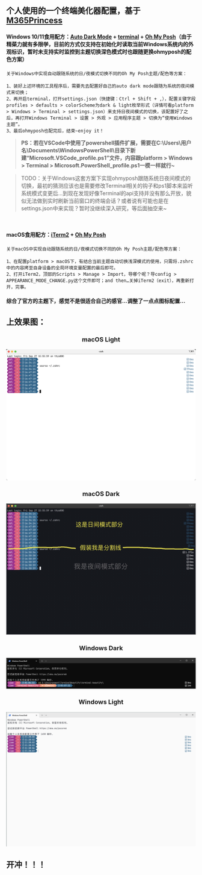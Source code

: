 ## 个人使用的一个终端美化器配置，基于[M365Princess](https://github.com/JanDeDobbeleer/oh-my-posh/blob/main/themes/M365Princess.omp.json)

#### Windows 10/11食用配方：[Auto Dark Mode](https://apps.microsoft.com/detail/xp8jk4hzbvf435) + [terminal](https://github.com/microsoft/terminal) + [Oh My Posh](https://ohmyposh.dev/)（由于精~~菜~~力~~就~~有~~多~~限~~学~~，目前的方式仅支持在初始化时读取当前Windows系统内的外观标识，暂时未支持实时监控到主题切换深色模式时也跟随更换ohmyposh的配色方案）
```
关于Windows中实现自动跟随系统的日/夜模式切换不同的Oh My Posh主题/配色等方案：

1、装好上述环境的工具程序后，需要先去配置好自己的auto dark mode跟随为系统的夜间模式来切换；
2、再开启terminal，打开settings.json（快捷键：Ctrl + Shift + ,），配置关键字段profiles > defaults > colorScheme为dark & light枚举形式（详情可看platform > Windows > Terminal > settings.json）来支持日夜间模式的切换，该配置好了之后，再打开Windows Terminal > 设置 > 外观 > 应用程序主题 > 切换为“使用Windows主题”。
3、最后ohmyposh也配完后，结束~enjoy it！
```
> **PS：若在VSCode中使用了powershell插件扩展，需要在C:\Users\用户名\Documents\WindowsPowerShell\目录下新建“Microsoft.VSCode_profile.ps1”文件，内容跟platform > Windows > Terminal > Microsoft.PowerShell_profile.ps1一模一样就行~**


> TODO：关于Windows这套方案下实现ohmyposh跟随系统日夜间模式的切换，最初的猜测应该也是需要修改Terminal相关的钩子和ps1脚本来监听系统模式变更后…到现在发现好像Terminal的api支持并没有那么开放，貌似无法做到实时刷新当前窗口的终端会话？或者说有可能也是在settings.json中来实现？暂时没继续深入研究，等后面抽空来~

<br />

#### macOS食用配方：[iTerm2](https://iterm2.com/) + [Oh My Posh](https://ohmyposh.dev/)
```
关于macOS中实现自动跟随系统的日/夜模式切换不同的Oh My Posh主题/配色等方案：

1、在配置platform > macOS下，有结合当前主题自动切换浅深模式的使用，只需将.zshrc中的内容拷至自身设备的全局环境变量配置的最后即可。
2、打开iTerm2，顶部的Scripts > Manage > Import，导哪个呢？导config > APPEARANCE_MODE_CHANGE.py这个文件即可；and then…关掉iTerm2（exit），再重新打开，完事。
```

#### 综合了官方的主题下，感觉不是很适合自己的感官...调整了一点点图标配置...

## 上效果图：

### <center>macOS Light</center>
![macOS Light](assets/macOS%20Light.png)

### <center>macOS Dark</center>
![macOS Dark](assets/macOS%20Dark.png)

### <center>Windows Dark</center>
![Windows Dark](assets/Windows%20Dark.png)

### <center>Windows Light</center>
![Windows Light](assets/Windows%20Light.png)

## 开冲！！！
